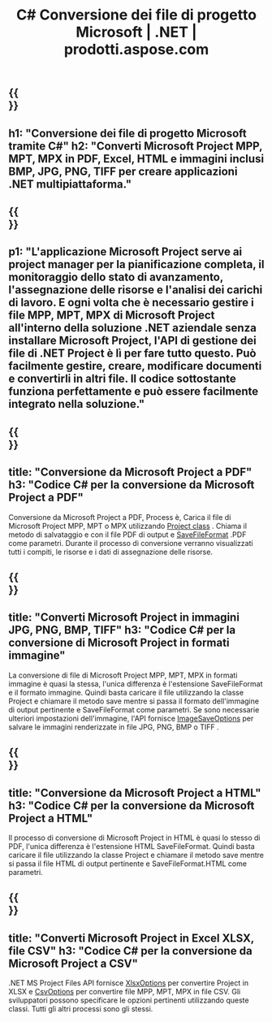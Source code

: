 ﻿---
translation: true
template: /templates/conversion_net.md
title: C# Conversione dei file di progetto Microsoft | .NET | prodotti.aspose.com
url: /net/conversion/
description: Converti Microsoft Project MPP MPT MPX in PDF HTML Excel e immagini JPG PNG BMP TIFF con poche righe di codice C# tramite la libreria .NET.
keywords: task conversion api .net, task conversion api .net, task converter c# integrato
family: tasks
platformtag: net
feature: conversion
---

{{<section banner>}}
---
h1: "Conversione dei file di progetto Microsoft tramite C#"
h2: "Converti Microsoft Project MPP, MPT, MPX in PDF, Excel, HTML e immagini inclusi BMP, JPG, PNG, TIFF per creare applicazioni .NET multipiattaforma."
---

{{<section overview>}}
---
p1: "L'applicazione Microsoft Project serve ai project manager per la pianificazione completa, il monitoraggio dello stato di avanzamento, l'assegnazione delle risorse e l'analisi dei carichi di lavoro. E ogni volta che è necessario gestire i file MPP, MPT, MPX di Microsoft Project all'interno della soluzione .NET aziendale senza installare Microsoft Project, l'API di gestione dei file di .NET Project è lì per fare tutto questo. Può facilmente gestire, creare, modificare documenti e convertirli in altri file. Il codice sottostante funziona perfettamente e può essere facilmente integrato nella soluzione."
---

{{<section feature1>}}
---
title: "Conversione da Microsoft Project a PDF"
h3: "Codice C# per la conversione da Microsoft Project a PDF"
---
Conversione da Microsoft Project a PDF, Process è, Carica il file di Microsoft Project MPP, MPT o MPX utilizzando [Project class](https://apiference.aspose.com/tasks/net/aspose.tasks/project) . Chiama il metodo di salvataggio e con il file PDF di output e [SaveFileFormat](https://apiference.aspose.com/tasks/net/aspose.tasks.saving/savefileformat) .PDF come parametri. Durante il processo di conversione verranno visualizzati tutti i compiti, le risorse e i dati di assegnazione delle risorse.

{{<section feature2>}}
---
title: "Converti Microsoft Project in immagini JPG, PNG, BMP, TIFF"
h3: "Codice C# per la conversione di Microsoft Project in formati immagine"
---

La conversione di file di Microsoft Project MPP, MPT, MPX in formati immagine è quasi la stessa, l'unica differenza è l'estensione SaveFileFormat e il formato immagine. Quindi basta caricare il file utilizzando la classe Project e chiamare il metodo save mentre si passa il formato dell'immagine di output pertinente e SaveFileFormat come parametri. Se sono necessarie ulteriori impostazioni dell'immagine, l'API fornisce [ImageSaveOptions](https://apiference.aspose.com/tasks/net/aspose.tasks.saving/imagesaveoptions) per salvare le immagini renderizzate in file JPG, PNG, BMP o TIFF .

{{<section feature3>}}
---
title: "Conversione da Microsoft Project a HTML"
h3: "Codice C# per la conversione da Microsoft Project a HTML"
---

Il processo di conversione di Microsoft Project in HTML è quasi lo stesso di PDF, l'unica differenza è l'estensione HTML SaveFileFormat. Quindi basta caricare il file utilizzando la classe Project e chiamare il metodo save mentre si passa il file HTML di output pertinente e SaveFileFormat.HTML come parametri.

{{<section feature4>}}
---
title: "Converti Microsoft Project in Excel XLSX, file CSV"
h3: "Codice C# per la conversione da Microsoft Project a CSV"
---

.NET MS Project Files API fornisce [XlsxOptions](https://apiference.aspose.com/tasks/net/aspose.tasks.saving/xlsxoptions) per convertire Project in XLSX e [CsvOptions](https://apiference.aspose.com/tasks/net/aspose.tasks.saving/csvoptions) per convertire file MPP, MPT, MPX in file CSV. Gli sviluppatori possono specificare le opzioni pertinenti utilizzando queste classi. Tutti gli altri processi sono gli stessi.